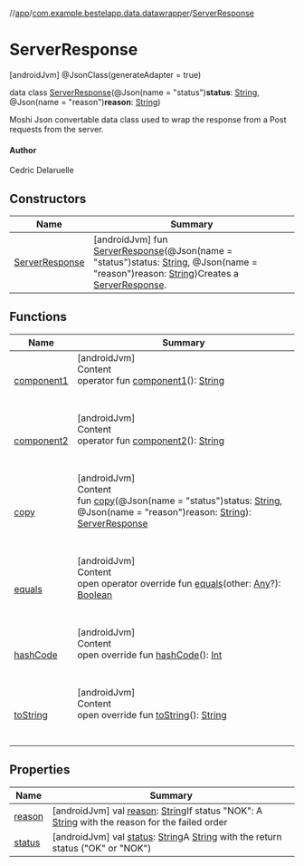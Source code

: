 //[app](../../index.md)/[com.example.bestelapp.data.datawrapper](../index.md)/[ServerResponse](index.md)



# ServerResponse  
 [androidJvm] @JsonClass(generateAdapter = true)  
  
data class [ServerResponse](index.md)(@Json(name = "status")**status**: [String](https://kotlinlang.org/api/latest/jvm/stdlib/kotlin/-string/index.html), @Json(name = "reason")**reason**: [String](https://kotlinlang.org/api/latest/jvm/stdlib/kotlin/-string/index.html))

Moshi Json convertable data class used to wrap the response from a Post requests from the server.



#### Author  


Cedric Delaruelle

   


## Constructors  
  
|  Name|  Summary| 
|---|---|
| <a name="com.example.bestelapp.data.datawrapper/ServerResponse/ServerResponse/#kotlin.String#kotlin.String/PointingToDeclaration/"></a>[ServerResponse](-server-response.md)| <a name="com.example.bestelapp.data.datawrapper/ServerResponse/ServerResponse/#kotlin.String#kotlin.String/PointingToDeclaration/"></a> [androidJvm] fun [ServerResponse](-server-response.md)(@Json(name = "status")status: [String](https://kotlinlang.org/api/latest/jvm/stdlib/kotlin/-string/index.html), @Json(name = "reason")reason: [String](https://kotlinlang.org/api/latest/jvm/stdlib/kotlin/-string/index.html))Creates a [ServerResponse](index.md).   <br>


## Functions  
  
|  Name|  Summary| 
|---|---|
| <a name="com.example.bestelapp.data.datawrapper/ServerResponse/component1/#/PointingToDeclaration/"></a>[component1](component1.md)| <a name="com.example.bestelapp.data.datawrapper/ServerResponse/component1/#/PointingToDeclaration/"></a>[androidJvm]  <br>Content  <br>operator fun [component1](component1.md)(): [String](https://kotlinlang.org/api/latest/jvm/stdlib/kotlin/-string/index.html)  <br><br><br>
| <a name="com.example.bestelapp.data.datawrapper/ServerResponse/component2/#/PointingToDeclaration/"></a>[component2](component2.md)| <a name="com.example.bestelapp.data.datawrapper/ServerResponse/component2/#/PointingToDeclaration/"></a>[androidJvm]  <br>Content  <br>operator fun [component2](component2.md)(): [String](https://kotlinlang.org/api/latest/jvm/stdlib/kotlin/-string/index.html)  <br><br><br>
| <a name="com.example.bestelapp.data.datawrapper/ServerResponse/copy/#kotlin.String#kotlin.String/PointingToDeclaration/"></a>[copy](copy.md)| <a name="com.example.bestelapp.data.datawrapper/ServerResponse/copy/#kotlin.String#kotlin.String/PointingToDeclaration/"></a>[androidJvm]  <br>Content  <br>fun [copy](copy.md)(@Json(name = "status")status: [String](https://kotlinlang.org/api/latest/jvm/stdlib/kotlin/-string/index.html), @Json(name = "reason")reason: [String](https://kotlinlang.org/api/latest/jvm/stdlib/kotlin/-string/index.html)): [ServerResponse](index.md)  <br><br><br>
| <a name="kotlin/Any/equals/#kotlin.Any?/PointingToDeclaration/"></a>[equals](../../com.example.bestelapp.repository/-product-repository/index.md#%5Bkotlin%2FAny%2Fequals%2F%23kotlin.Any%3F%2FPointingToDeclaration%2F%5D%2FFunctions%2F-1024765483)| <a name="kotlin/Any/equals/#kotlin.Any?/PointingToDeclaration/"></a>[androidJvm]  <br>Content  <br>open operator override fun [equals](../../com.example.bestelapp.repository/-product-repository/index.md#%5Bkotlin%2FAny%2Fequals%2F%23kotlin.Any%3F%2FPointingToDeclaration%2F%5D%2FFunctions%2F-1024765483)(other: [Any](https://kotlinlang.org/api/latest/jvm/stdlib/kotlin/-any/index.html)?): [Boolean](https://kotlinlang.org/api/latest/jvm/stdlib/kotlin/-boolean/index.html)  <br><br><br>
| <a name="kotlin/Any/hashCode/#/PointingToDeclaration/"></a>[hashCode](../../com.example.bestelapp.repository/-product-repository/index.md#%5Bkotlin%2FAny%2FhashCode%2F%23%2FPointingToDeclaration%2F%5D%2FFunctions%2F-1024765483)| <a name="kotlin/Any/hashCode/#/PointingToDeclaration/"></a>[androidJvm]  <br>Content  <br>open override fun [hashCode](../../com.example.bestelapp.repository/-product-repository/index.md#%5Bkotlin%2FAny%2FhashCode%2F%23%2FPointingToDeclaration%2F%5D%2FFunctions%2F-1024765483)(): [Int](https://kotlinlang.org/api/latest/jvm/stdlib/kotlin/-int/index.html)  <br><br><br>
| <a name="kotlin/Any/toString/#/PointingToDeclaration/"></a>[toString](../../com.example.bestelapp.repository/-product-repository/index.md#%5Bkotlin%2FAny%2FtoString%2F%23%2FPointingToDeclaration%2F%5D%2FFunctions%2F-1024765483)| <a name="kotlin/Any/toString/#/PointingToDeclaration/"></a>[androidJvm]  <br>Content  <br>open override fun [toString](../../com.example.bestelapp.repository/-product-repository/index.md#%5Bkotlin%2FAny%2FtoString%2F%23%2FPointingToDeclaration%2F%5D%2FFunctions%2F-1024765483)(): [String](https://kotlinlang.org/api/latest/jvm/stdlib/kotlin/-string/index.html)  <br><br><br>


## Properties  
  
|  Name|  Summary| 
|---|---|
| <a name="com.example.bestelapp.data.datawrapper/ServerResponse/reason/#/PointingToDeclaration/"></a>[reason](reason.md)| <a name="com.example.bestelapp.data.datawrapper/ServerResponse/reason/#/PointingToDeclaration/"></a> [androidJvm] val [reason](reason.md): [String](https://kotlinlang.org/api/latest/jvm/stdlib/kotlin/-string/index.html)If status "NOK": A [String](https://kotlinlang.org/api/latest/jvm/stdlib/kotlin/-string/index.html) with the reason for the failed order   <br>
| <a name="com.example.bestelapp.data.datawrapper/ServerResponse/status/#/PointingToDeclaration/"></a>[status](status.md)| <a name="com.example.bestelapp.data.datawrapper/ServerResponse/status/#/PointingToDeclaration/"></a> [androidJvm] val [status](status.md): [String](https://kotlinlang.org/api/latest/jvm/stdlib/kotlin/-string/index.html)A [String](https://kotlinlang.org/api/latest/jvm/stdlib/kotlin/-string/index.html) with the return status ("OK" or "NOK")   <br>

